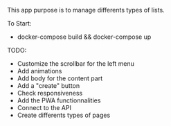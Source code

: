 This app purpose is to manage differents types of lists.

To Start:
- docker-compose build && docker-compose up



TODO:
- Customize the scrollbar for the left menu
- Add animations
- Add body for the content part
- Add a "create" button
- Check responsiveness
- Add the PWA functionnalities
- Connect to the API
- Create differents types of pages